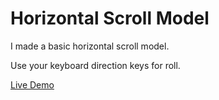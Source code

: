 # Horizontal Scroll Model
I made a basic horizontal scroll model.

Use your keyboard direction keys for roll.

[Live Demo](https://efeerdem7.github.io/horizontal-scroll/)
